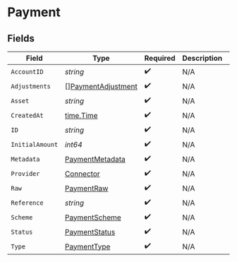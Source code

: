 # Payment


## Fields

| Field                                                           | Type                                                            | Required                                                        | Description                                                     | Example                                                         |
| --------------------------------------------------------------- | --------------------------------------------------------------- | --------------------------------------------------------------- | --------------------------------------------------------------- | --------------------------------------------------------------- |
| `AccountID`                                                     | *string*                                                        | :heavy_check_mark:                                              | N/A                                                             |                                                                 |
| `Adjustments`                                                   | [][PaymentAdjustment](../../models/shared/paymentadjustment.md) | :heavy_check_mark:                                              | N/A                                                             |                                                                 |
| `Asset`                                                         | *string*                                                        | :heavy_check_mark:                                              | N/A                                                             | USD                                                             |
| `CreatedAt`                                                     | [time.Time](https://pkg.go.dev/time#Time)                       | :heavy_check_mark:                                              | N/A                                                             |                                                                 |
| `ID`                                                            | *string*                                                        | :heavy_check_mark:                                              | N/A                                                             | XXX                                                             |
| `InitialAmount`                                                 | *int64*                                                         | :heavy_check_mark:                                              | N/A                                                             | 100                                                             |
| `Metadata`                                                      | [PaymentMetadata](../../models/shared/paymentmetadata.md)       | :heavy_check_mark:                                              | N/A                                                             |                                                                 |
| `Provider`                                                      | [Connector](../../models/shared/connector.md)                   | :heavy_check_mark:                                              | N/A                                                             |                                                                 |
| `Raw`                                                           | [PaymentRaw](../../models/shared/paymentraw.md)                 | :heavy_check_mark:                                              | N/A                                                             |                                                                 |
| `Reference`                                                     | *string*                                                        | :heavy_check_mark:                                              | N/A                                                             |                                                                 |
| `Scheme`                                                        | [PaymentScheme](../../models/shared/paymentscheme.md)           | :heavy_check_mark:                                              | N/A                                                             |                                                                 |
| `Status`                                                        | [PaymentStatus](../../models/shared/paymentstatus.md)           | :heavy_check_mark:                                              | N/A                                                             |                                                                 |
| `Type`                                                          | [PaymentType](../../models/shared/paymenttype.md)               | :heavy_check_mark:                                              | N/A                                                             |                                                                 |